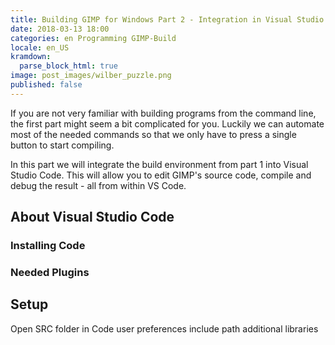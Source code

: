 ```yaml
---
title: Building GIMP for Windows Part 2 - Integration in Visual Studio Code
date: 2018-03-13 18:00
categories: en Programming GIMP-Build
locale: en_US
kramdown:
  parse_block_html: true
image: post_images/wilber_puzzle.png
published: false
---
```


If you are not very familiar with building programs from the command line, the first part might seem a bit complicated for you. Luckily we can automate most of the needed commands so that we only have to press a single button to start compiling.

In this part we will integrate the build environment from part 1 into Visual Studio Code. This will 
allow you to edit GIMP's source code, compile and debug the result - all from within VS Code.

<!--more-->

## About Visual Studio Code

### Installing Code
### Needed Plugins


## Setup

Open SRC folder in Code
user preferences
include path
additional libraries

